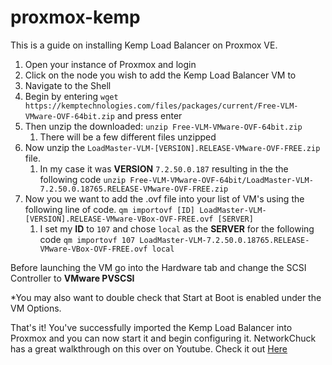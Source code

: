 # proxmox-kemp
This is a guide on installing Kemp Load Balancer on Proxmox VE.

1. Open your instance of Proxmox and login
2. Click on the node you wish to add the Kemp Load Balancer VM to
3. Navigate to the Shell
4. Begin by entering `wget https://kemptechnologies.com/files/packages/current/Free-VLM-VMware-OVF-64bit.zip` and press enter
5. Then unzip the downloaded: `unzip Free-VLM-VMware-OVF-64bit.zip`
    1. There will be a few different files unzipped 
6. Now unzip the `LoadMaster-VLM-[VERSION].RELEASE-VMware-OVF-FREE.zip` file.
    1. In my case it was **VERSION** `7.2.50.0.187` resulting in the the following code `unzip Free-VLM-VMware-OVF-64bit/LoadMaster-VLM-7.2.50.0.18765.RELEASE-VMware-OVF-FREE.zip`
7. Now you we want to add the .ovf file into your list of VM's using the following line of code. `qm importovf [ID] LoadMaster-VLM-[VERSION].RELEASE-VMware-VBox-OVF-FREE.ovf [SERVER]`
    1. I set my **ID** to `107` and chose `local` as the **SERVER** for the following code `qm importovf 107 LoadMaster-VLM-7.2.50.0.18765.RELEASE-VMware-VBox-OVF-FREE.ovf local`

Before launching the VM go into the Hardware tab and change the SCSI Controller to **VMware PVSCSI**

*You may also want to double check that Start at Boot is enabled under the VM Options. 

That's it! You've successfully imported the Kemp Load Balancer into Proxmox and you can now start it and begin configuring it. NetworkChuck has a great walkthrough on this over on Youtube. Check it out [Here](https://youtu.be/LlbTSfc4biw)




